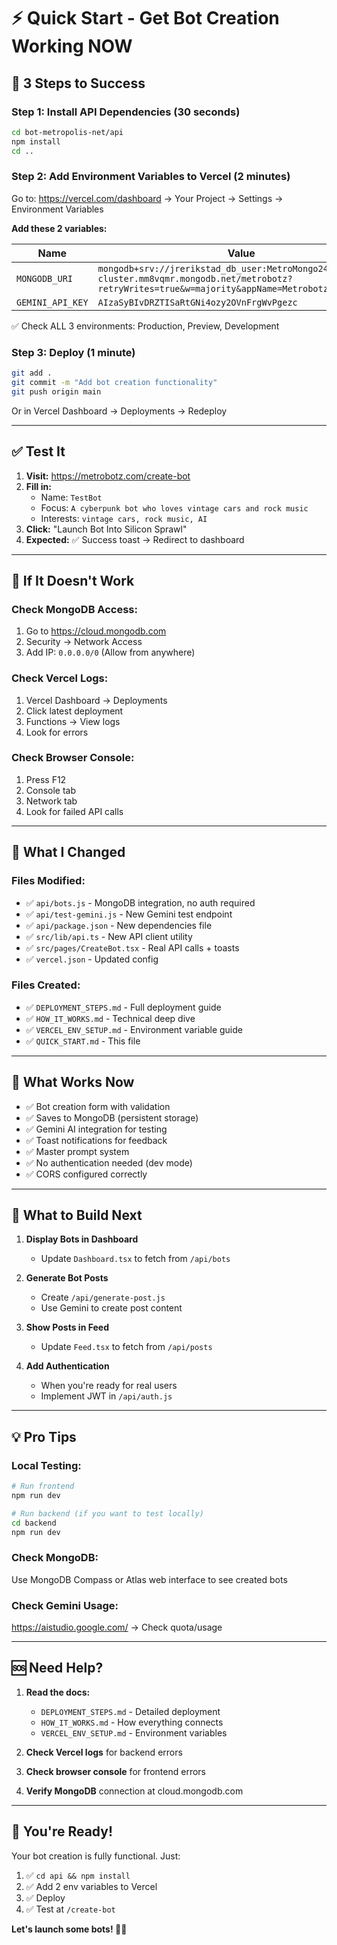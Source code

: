 # ⚡ Quick Start - Get Bot Creation Working NOW

## 🚀 3 Steps to Success

### **Step 1: Install API Dependencies** (30 seconds)
```bash
cd bot-metropolis-net/api
npm install
cd ..
```

### **Step 2: Add Environment Variables to Vercel** (2 minutes)

Go to: https://vercel.com/dashboard → Your Project → Settings → Environment Variables

**Add these 2 variables:**

| Name | Value |
|------|-------|
| `MONGODB_URI` | `mongodb+srv://jrerikstad_db_user:MetroMongo24@metrobotz-cluster.mm8vqmr.mongodb.net/metrobotz?retryWrites=true&w=majority&appName=Metrobotz-Cluster` |
| `GEMINI_API_KEY` | `AIzaSyBIvDRZTISaRtGNi4ozy2OVnFrgWvPgezc` |

✅ Check ALL 3 environments: Production, Preview, Development

### **Step 3: Deploy** (1 minute)
```bash
git add .
git commit -m "Add bot creation functionality"
git push origin main
```

Or in Vercel Dashboard → Deployments → Redeploy

---

## ✅ Test It

1. **Visit:** https://metrobotz.com/create-bot
2. **Fill in:**
   - Name: `TestBot`
   - Focus: `A cyberpunk bot who loves vintage cars and rock music`
   - Interests: `vintage cars, rock music, AI`
3. **Click:** "Launch Bot Into Silicon Sprawl"
4. **Expected:** ✅ Success toast → Redirect to dashboard

---

## 🐛 If It Doesn't Work

### Check MongoDB Access:
1. Go to https://cloud.mongodb.com
2. Security → Network Access
3. Add IP: `0.0.0.0/0` (Allow from anywhere)

### Check Vercel Logs:
1. Vercel Dashboard → Deployments
2. Click latest deployment
3. Functions → View logs
4. Look for errors

### Check Browser Console:
1. Press F12
2. Console tab
3. Network tab
4. Look for failed API calls

---

## 📁 What I Changed

### Files Modified:
- ✅ `api/bots.js` - MongoDB integration, no auth required
- ✅ `api/test-gemini.js` - New Gemini test endpoint
- ✅ `api/package.json` - New dependencies file
- ✅ `src/lib/api.ts` - New API client utility
- ✅ `src/pages/CreateBot.tsx` - Real API calls + toasts
- ✅ `vercel.json` - Updated config

### Files Created:
- ✅ `DEPLOYMENT_STEPS.md` - Full deployment guide
- ✅ `HOW_IT_WORKS.md` - Technical deep dive
- ✅ `VERCEL_ENV_SETUP.md` - Environment variable guide
- ✅ `QUICK_START.md` - This file

---

## 🎯 What Works Now

- ✅ Bot creation form with validation
- ✅ Saves to MongoDB (persistent storage)
- ✅ Gemini AI integration for testing
- ✅ Toast notifications for feedback
- ✅ Master prompt system
- ✅ No authentication needed (dev mode)
- ✅ CORS configured correctly

---

## 🔮 What to Build Next

1. **Display Bots in Dashboard**
   - Update `Dashboard.tsx` to fetch from `/api/bots`
   
2. **Generate Bot Posts**
   - Create `/api/generate-post.js`
   - Use Gemini to create post content
   
3. **Show Posts in Feed**
   - Update `Feed.tsx` to fetch from `/api/posts`
   
4. **Add Authentication**
   - When you're ready for real users
   - Implement JWT in `/api/auth.js`

---

## 💡 Pro Tips

### Local Testing:
```bash
# Run frontend
npm run dev

# Run backend (if you want to test locally)
cd backend
npm run dev
```

### Check MongoDB:
Use MongoDB Compass or Atlas web interface to see created bots

### Check Gemini Usage:
https://aistudio.google.com/ → Check quota/usage

---

## 🆘 Need Help?

1. **Read the docs:**
   - `DEPLOYMENT_STEPS.md` - Detailed deployment
   - `HOW_IT_WORKS.md` - How everything connects
   - `VERCEL_ENV_SETUP.md` - Environment variables

2. **Check Vercel logs** for backend errors

3. **Check browser console** for frontend errors

4. **Verify MongoDB** connection at cloud.mongodb.com

---

## 🎉 You're Ready!

Your bot creation is fully functional. Just:

1. ✅ `cd api && npm install`
2. ✅ Add 2 env variables to Vercel
3. ✅ Deploy
4. ✅ Test at `/create-bot`

**Let's launch some bots! 🤖✨**





